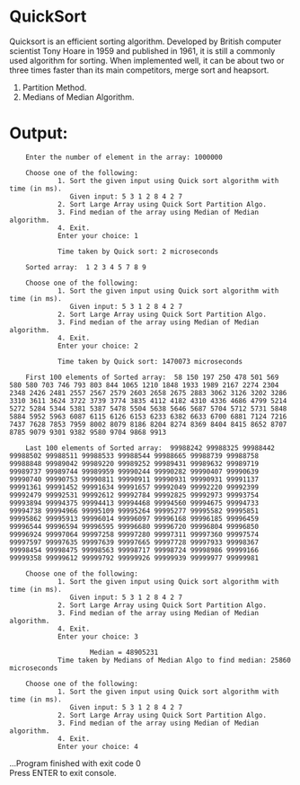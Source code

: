 # QuickSort
Quicksort is an efficient sorting algorithm. Developed by British computer scientist Tony Hoare in 1959 and published in 1961, it is still a commonly used algorithm for sorting. When implemented well, it can be about two or three times faster than its main competitors, merge sort and heapsort.
1. Partition Method.
2. Medians of Median Algorithm.

# Output:

                                                                                                                                                
        Enter the number of element in the array: 1000000                                                                                       
                                                                                                                                                
        Choose one of the following:                                                                                                            
                1. Sort the given input using Quick sort algorithm with time (in ms).                                                           
                   Given input: 5 3 1 2 8 4 2 7                                                                                                 
                2. Sort Large Array using Quick Sort Partition Algo.                                                                            
                3. Find median of the array using Median of Median algorithm.                                                                   
                4. Exit.                                                                                                                        
                Enter your choice: 1                                                                                                            
                                                                                                                                                
                Time taken by Quick sort: 2 microseconds                                                                                        
                                                                                                                                                
        Sorted array:  1 2 3 4 5 7 8 9      
		                                                                                                    
        Choose one of the following:                                                                                                            
                1. Sort the given input using Quick sort algorithm with time (in ms).                                                           
                   Given input: 5 3 1 2 8 4 2 7                                                                                                 
                2. Sort Large Array using Quick Sort Partition Algo.                                                                            
                3. Find median of the array using Median of Median algorithm.                                                                   
                4. Exit.                                                                                                                        
                Enter your choice: 2                                                                                                            
                                                                                                                                                
                Time taken by Quick sort: 1470073 microseconds                                                                                  
                                                                                                                                                
        First 100 elements of Sorted array:  58 150 197 250 478 501 569 580 580 703 746 793 803 844 1065 1210 1848 1933 1989 2167 2274 2304 2348 2426 2481 2557 2567 2579 2603 2658 2675 2883 3062 3126 3202 3286 3310 3611 3624 3722 3739 3774 3835 4112 4182 4310 4336 4686 4799 5214 5272 5284 5344 5381 5387 5478 5504 5638 5646 5687 5704 5712 5731 5848 5884 5952 5963 6087 6115 6126 6153 6233 6382 6633 6700 6881 7124 7216 7437 7628 7853 7959 8002 8079 8186 8204 8274 8369 8404 8415 8652 8707 8785 9079 9301 9382 9580 9704 9868 9913                                               
                                                                                                                                
        Last 100 elements of Sorted array:  99988242 99988325 99988442 99988502 99988511 99988533 99988544 99988665 99988739 99988758 99988848 99989042 99989220 99989252 99989431 99989632 99989719 99989737 99989744 99989959 99990244 99990282 99990407 99990639 99990740 99990753 99990811 99990911 99990931 99990931 99991137 99991361 99991452 99991634 99991657 99992049 99992220 99992399 99992479 99992531 99992612 99992784 99992825 99992973 99993754 99993894 99994375 99994413 99994468 99994560 99994675 99994733 99994738 99994966 99995109 99995264 99995277 99995582 99995851 99995862 99995913 99996014 99996097 99996168 99996185 99996459 99996544 99996594 99996595 99996680 99996720 99996804 99996850 99996924 99997064 99997258 99997280 99997311 99997360 99997574 99997597 99997635 99997639 99997665 99997728 99997933 99998367 99998454 99998475 99998563 99998717 99998724 99998986 99999166 99999358 99999612 99999792 99999926 99999939 99999977 99999981            
                                            
        Choose one of the following:                                                                                                            
                1. Sort the given input using Quick sort algorithm with time (in ms).                                                           
                   Given input: 5 3 1 2 8 4 2 7                                                                                                 
                2. Sort Large Array using Quick Sort Partition Algo.                                                                            
                3. Find median of the array using Median of Median algorithm.                                                                   
                4. Exit.                                                                                                                        
                Enter your choice: 3                                                                                                            
                                                                                                                                                
                        Median = 48905231                                                                                                       
                Time taken by Medians of Median Algo to find median: 25860 microseconds                                                         
                                                                                                                                                
        Choose one of the following:                                                                                                            
                1. Sort the given input using Quick sort algorithm with time (in ms).                                                           
                   Given input: 5 3 1 2 8 4 2 7                                                                                                 
                2. Sort Large Array using Quick Sort Partition Algo.                                                                            
                3. Find median of the array using Median of Median algorithm.                                                                   
                4. Exit.                                                                                                                        
                Enter your choice: 4                                                                                                            
                                                                                                                                                
                                                                                                                                                
...Program finished with exit code 0                                                                                                            
Press ENTER to exit console.
